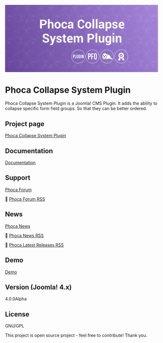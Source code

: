 



![Phoca Collapse System Plugin](https://github.com/PhocaCz/PhocaCollapse/blob/master/phocacollapse.png?raw=true)

# Phoca Collapse System Plugin



Phoca Collapse System Plugin is a Joomla! CMS Plugin. It adds the ability to collapse specific form field groups. So that they can be better ordered.



## Project page

[Phoca Collapse System Plugin](https://www.phoca.cz/phoca-collapse-system-plugin)



## Documentation

[Documentation](https://www.phoca.cz/documentation/category/100-phoca-collapse-system-plugin)





## Support

[Phoca Forum](https://www.phoca.cz/forum)

:bell: [Phoca Forum RSS](https://www.phoca.cz/forum/app.php/feed)



## News

[Phoca News](https://www.phoca.cz/news)

:bell: [Phoca News RSS](https://www.phoca.cz/news?format=feed&type=rss)

:bell: [Phoca Latest Releases RSS](https://www.phoca.cz/download/feed/111?format=feed&type=rss)



## Demo

[Demo](https://www.phoca.cz/)



## Version (Joomla! 4.x)

4.0.0Alpha



## License

GNU/GPL



This project is open source project - feel free to contribute! Thank you.
